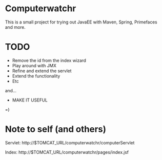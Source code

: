Computerwatchr
==============

This is a small project for trying out JavaEE with Maven, Spring, Primefaces and more.


TODO
====

* Remove the id from the index wizard
* Play around with JMX
* Refine and extend the servlet
* Extend the functionality
* Etc


and...
* MAKE IT USEFUL

=)

Note to self (and others)
=========================

Servlet: http://$TOMCAT_URL/computerwatchr/computerServlet

Index: http://$TOMCAT_URL/computerwatchr/pages/index.jsf
